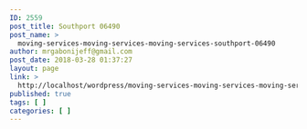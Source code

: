 ```yaml
---
ID: 2559
post_title: Southport 06490
post_name: >
  moving-services-moving-services-moving-services-southport-06490
author: mrgabonijeff@gmail.com
post_date: 2018-03-28 01:37:27
layout: page
link: >
  http://localhost/wordpress/moving-services-moving-services-moving-services-southport-06490/
published: true
tags: [ ]
categories: [ ]
---
```

